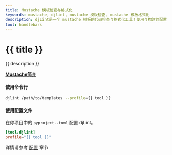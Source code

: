 ```yaml
---
title: Mustache 模板检查与格式化
keywords: mustache, djlint, mustache 模板检查, mustache 模板格式化
description: djLint是一个 mustache 模板的代码检查与格式化工具！使用与构建的配置文件，充分利用djLint来检查并格式化你的模板。
tool: handlebars
---
```


# {{ title }}

{{ description }}

**[Mustache简介](http://mustache.github.io/mustache.5.html)**

#### 使用命令行

```bash
djlint /path/to/templates --profile={{ tool }}
```

#### 使用配置文件

在你项目中的 `pyproject..toml` 配置 djLint。

```toml
[tool.djlint]
profile="{{ tool }}"
```

<div class="box notification is-info is-light">
    <span class="icon is-large"><i class="fas fa-2x fa-circle-arrow-right"></i></span><div class="my-auto ml-3 is-inline-block">详情请参考 <a href="/docs/configuration/">配置</a> 章节</div>
</div>
